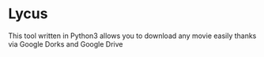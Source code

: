 # Lycus
This tool written in Python3 allows you to download any movie easily thanks via Google Dorks and Google Drive

